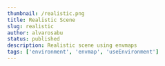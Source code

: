 ```yaml
---
thumbnail: /realistic.png
title: Realistic Scene
slug: realistic
author: alvarosabu
status: published
description: Realistic scene using envmaps
tags: ['environment', 'envmap', 'useEnvironment']
---
```


<Realistic />
